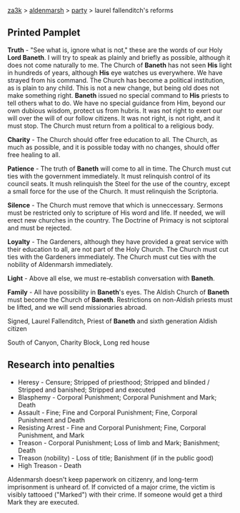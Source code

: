 [za3k](/) > [aldenmarsh](/aldenmarsh) > [party](/aldenmarsh/players1.md) > laurel fallenditch's reforms

## Printed Pamplet

**Truth** - "See what is, ignore what is not," these are the words of our Holy **Lord Baneth**. I will try to speak as plainly and briefly as possible, although it does not come naturally to me. The Church of **Baneth** has not seen **His** light in hundreds of years, although **His** eye watches us everywhere. We have strayed from his command. The Church has become a political institution, as is plain to any child. This is not a new change, but being old does not make something right. **Baneth** issued no special command to **His** priests to tell others what to do. We have no special guidance from Him, beyond our own dubious wisdom, protect us from hubris. It was not right to exert our will over the will of our follow citizens. It was not right, is not right, and it must stop. The Church must return from a political to a religious body.

**Charity** - The Church should offer free education to all. The Church, as much as possible, and it is possible today with no changes, should offer free healing to all.

**Patience** - The truth of **Baneth** will come to all in time. The Church must cut ties with the government immediately. It must relinquish control of its council seats. It mush relinquish the Steel for the use of the country, except a small force for the use of the Church. It must relinquish the Scriptoria.

**Silence** - The Church must remove that which is unneccessary. Sermons must be restricted only to scripture of His word and life. If needed, we will erect new churches in the country. The Doctrine of Primacy is not sciptoral and must be rejected.

**Loyalty** - The Gardeners, although they have provided a great service with their education to all, are not part of the Holy Church. The Church must cut ties with the Gardeners immediately. The Church must cut ties with the nobility of Aldenmarsh immediately.

**Light** - Above all else, we must re-establish conversation with **Baneth**.

**Family** - All have possibility in **Baneth**'s eyes. The Aldish Church of **Baneth** must become the Church of **Baneth**. Restrictions on non-Aldish priests must be lifted, and we will send missionaries abroad.

Signed, Laurel Fallenditch, Priest of **Baneth** and sixth generation Aldish citizen

South of Canyon, Charity Block, Long red house

## Research into penalties

- Heresy - Censure; Stripped of priesthood; Stripped and blinded / Stripped and banished; Stripped and executed
- Blasphemy - Corporal Punishment; Corporal Punishment and Mark; Death
- Assault - Fine; Fine and Corporal Punishment; Fine, Corporal Punishment and Death
- Resisting Arrest - Fine and Corporal Punishment; Fine, Corporal Punishment, and Mark
- Treason - Corporal Punishment; Loss of limb and Mark; Banishment; Death
- Treason (nobility) - Loss of title; Banishment (if in the public good)
- High Treason - Death

Aldenmarsh doesn't keep paperwork on citizenry, and long-term imprisonment is unheard of. If convicted of a major crime, the victim is visibly tattooed ("Marked") with their crime. If someone would get a third Mark they are executed.
